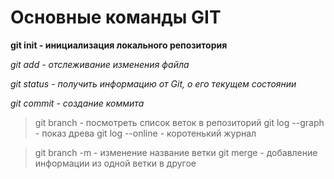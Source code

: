 # Основные команды GIT

**git init - инициализация локального репозитория**

*git add - отслеживание изменения файла*

*git status - получить информацию от  Git, о его текущем состоянии*

*git commit - создание коммита*
> git branch - посмотреть список веток в репозиторий
> git log --graph - показ древа
> git log --online - коротенький журнал

>git branch -m - изменение название ветки
git merge - добавление информации из одной ветки в другое